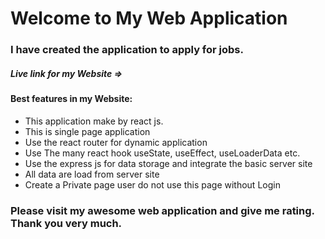 <!DOCTYPE html>
<html>
  <head>
  </head>
  <body>
    <h1>Welcome to My Web Application</h1>
    <h3>I have created the application to apply for jobs.</h3>
    <h5>Live link for my Website => </h5>
    <h4>Best features in my Website: </h4>
    <ul>
      <li>This application make by react js.</li>
      <li>This is single page application</li>
      <li>Use the react router for dynamic application</li>
      <li>Use The many react hook useState, useEffect, useLoaderData etc.</li>
      <li>Use the express js for data storage and integrate the basic server site</li>
      <li>All data are load from server site</li>
      <li>Create a Private page user do not use this page without Login</li>
    </ul>
    <h3>Please visit my awesome web application and give me rating. Thank you very much.</h3>
  </body>
</html>